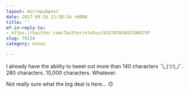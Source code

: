 ```yaml
---
layout: micropubpost
date: 2017-09-26 21:58:54 +0000
title: ''
mf-in-reply-to:
- https://twitter.com/Twitter/status/912783930431905797
slug: 79134
category: notes

---
```

I already have the ability to tweet out more than 140 characters ¯\\\_(ツ)\_/¯. 280 characters. 10,000 characters. Whatever.

Not really sure what the big deal is here… 🙃
